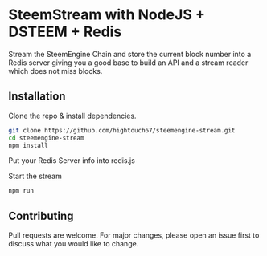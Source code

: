 # SteemStream with NodeJS + DSTEEM + Redis

Stream the SteemEngine Chain and store the current block number into a Redis server giving you a good base to build an API and a stream reader which does not miss blocks.

## Installation

Clone the repo & install dependencies.
```bash
git clone https://github.com/hightouch67/steemengine-stream.git
cd steemengine-stream
npm install 
```
Put your Redis Server info into redis.js

Start the stream 
```bash
npm run
```

## Contributing
Pull requests are welcome. For major changes, please open an issue first to discuss what you would like to change.
